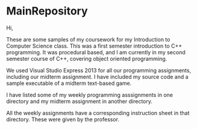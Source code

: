 # MainRepository
Hi,

These are some samples of my coursework for my Introduction to Computer Science class. This was a first semester introduction to C++ programming. It was procedural based, and I am currently in my second semester course of C++, covering object oriented programming.

We used Visual Studio Express 2013 for all our programming assignments, including our midterm assignment. I have included my source code and a sample executable of a midterm text-based game.

I have listed some of my weekly programming asssignments in one directory and my midterm assignment in another directory.

All the weekly assignments have a corresponding instruction sheet in that directory. These were given by the professor.
